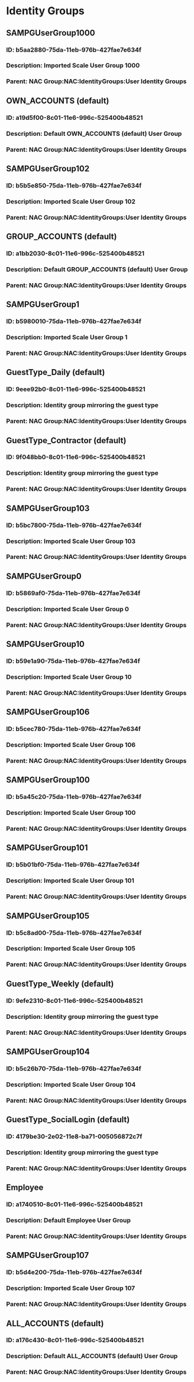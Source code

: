 # Identity Groups
## SAMPGUserGroup1000
### ID: b5aa2880-75da-11eb-976b-427fae7e634f
### Description: Imported Scale User Group 1000
### Parent: NAC Group:NAC:IdentityGroups:User Identity Groups
## OWN_ACCOUNTS (default)
### ID: a19d5f00-8c01-11e6-996c-525400b48521
### Description: Default OWN_ACCOUNTS (default) User Group
### Parent: NAC Group:NAC:IdentityGroups:User Identity Groups
## SAMPGUserGroup102
### ID: b5b5e850-75da-11eb-976b-427fae7e634f
### Description: Imported Scale User Group 102
### Parent: NAC Group:NAC:IdentityGroups:User Identity Groups
## GROUP_ACCOUNTS (default)
### ID: a1bb2030-8c01-11e6-996c-525400b48521
### Description: Default GROUP_ACCOUNTS (default) User Group
### Parent: NAC Group:NAC:IdentityGroups:User Identity Groups
## SAMPGUserGroup1
### ID: b5980010-75da-11eb-976b-427fae7e634f
### Description: Imported Scale User Group 1
### Parent: NAC Group:NAC:IdentityGroups:User Identity Groups
## GuestType_Daily (default)
### ID: 9eee92b0-8c01-11e6-996c-525400b48521
### Description: Identity group mirroring the guest type 
### Parent: NAC Group:NAC:IdentityGroups:User Identity Groups
## GuestType_Contractor (default)
### ID: 9f048bb0-8c01-11e6-996c-525400b48521
### Description: Identity group mirroring the guest type 
### Parent: NAC Group:NAC:IdentityGroups:User Identity Groups
## SAMPGUserGroup103
### ID: b5bc7800-75da-11eb-976b-427fae7e634f
### Description: Imported Scale User Group 103
### Parent: NAC Group:NAC:IdentityGroups:User Identity Groups
## SAMPGUserGroup0
### ID: b5869af0-75da-11eb-976b-427fae7e634f
### Description: Imported Scale User Group 0
### Parent: NAC Group:NAC:IdentityGroups:User Identity Groups
## SAMPGUserGroup10
### ID: b59e1a90-75da-11eb-976b-427fae7e634f
### Description: Imported Scale User Group 10
### Parent: NAC Group:NAC:IdentityGroups:User Identity Groups
## SAMPGUserGroup106
### ID: b5cec780-75da-11eb-976b-427fae7e634f
### Description: Imported Scale User Group 106
### Parent: NAC Group:NAC:IdentityGroups:User Identity Groups
## SAMPGUserGroup100
### ID: b5a45c20-75da-11eb-976b-427fae7e634f
### Description: Imported Scale User Group 100
### Parent: NAC Group:NAC:IdentityGroups:User Identity Groups
## SAMPGUserGroup101
### ID: b5b01bf0-75da-11eb-976b-427fae7e634f
### Description: Imported Scale User Group 101
### Parent: NAC Group:NAC:IdentityGroups:User Identity Groups
## SAMPGUserGroup105
### ID: b5c8ad00-75da-11eb-976b-427fae7e634f
### Description: Imported Scale User Group 105
### Parent: NAC Group:NAC:IdentityGroups:User Identity Groups
## GuestType_Weekly (default)
### ID: 9efe2310-8c01-11e6-996c-525400b48521
### Description: Identity group mirroring the guest type 
### Parent: NAC Group:NAC:IdentityGroups:User Identity Groups
## SAMPGUserGroup104
### ID: b5c26b70-75da-11eb-976b-427fae7e634f
### Description: Imported Scale User Group 104
### Parent: NAC Group:NAC:IdentityGroups:User Identity Groups
## GuestType_SocialLogin (default)
### ID: 4179be30-2e02-11e8-ba71-005056872c7f
### Description: Identity group mirroring the guest type 
### Parent: NAC Group:NAC:IdentityGroups:User Identity Groups
## Employee
### ID: a1740510-8c01-11e6-996c-525400b48521
### Description: Default Employee User Group
### Parent: NAC Group:NAC:IdentityGroups:User Identity Groups
## SAMPGUserGroup107
### ID: b5d4e200-75da-11eb-976b-427fae7e634f
### Description: Imported Scale User Group 107
### Parent: NAC Group:NAC:IdentityGroups:User Identity Groups
## ALL_ACCOUNTS (default)
### ID: a176c430-8c01-11e6-996c-525400b48521
### Description: Default ALL_ACCOUNTS (default) User Group
### Parent: NAC Group:NAC:IdentityGroups:User Identity Groups